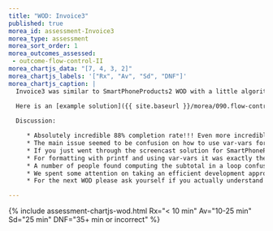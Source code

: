 ```yaml
---
title: "WOD: Invoice3"
published: true
morea_id: assessment-Invoice3
morea_type: assessment
morea_sort_order: 1
morea_outcomes_assessed:
 - outcome-flow-control-II
morea_chartjs_data: "[7, 4, 3, 2]"
morea_chartjs_labels: '["Rx", "Av", "Sd", "DNF"]'
morea_chartjs_caption: |
  Invoice3 was similar to SmartPhoneProducts2 WOD with a little algorithm thing for the subtotal like the RunningTotal WOD. 
  
  Here is an [example solution]({{ site.baseurl }}/morea/090.flow-control-II/Invoice3.zip) based on the hints given

  Discussion:

     * Absolutely incredible 88% completion rate!!! Even more incredible is the that 79% of the completions were better than Sd (in fact 64% of these were Rx!!!). This was NOT an easy WOD (last semester over 70% DNF'ed). This is clear evidence that you are making progress and that your skill is measurably improving. I'm very proud :) Keep up this excellent work and it will pay off greatly. But don't get complacent. There's still a lot do learn and it's time to challenge yourself even more! 
     * The main issue seemed to be confusion on how to use var-vars for calculations (especially in a loop) and for printing in the product rows. It was easy to make a mistake! Many people defined `$extended_price_ident` but then forgot to actually calculate the extended price `$$extended_price_ident = $$price_ident * $$quanity_ident` after defining the identifiers.
     * If you just went through the screencast solution for SmartPhoneProducts2 and did not try to use var-vars yourself first you may have not fully understood what they are and how to work with them. :(
     * For formatting with printf and using var-vars it was exactly the same as SmartPhoneProducts2, just using the var-vars rather than the individual variables. So again, if you did not take the time to understand this in the WOD you may have trouble making a slightly different format.
     * A number of people found computing the subtotal in a loop confusing. This was the only algorithmic aspect of the WOD and the instructions said exactly how to do it. You practised implementing this algorithm in the RunningTotal WOD. Make sure you understand well enough how to implement an algorithm and why it's needed here. For the WOD we let people pass without implementing the running total in the loop. But for your own sake, if you did not implement this, go back to the WOD and do it now. This is something need to know how to do for the assignments coming up soon!
     * We spent some attention on taking an efficient development approach rather than simply working fast. This starts by not rushing to write code and making sure we are clear on what's wanted and have some ideas on how to do things first. Next, when writing code many folks are still typing in lengthy statements that they could have copied from something and adapted. Also implementing "one-bit-at-a-time" then testing even if it's only partially done is **essential**. The more you do before testing the more errors you are likely to make. Looking for multiple errors in a lot of code takes much more time than repeatedly looking for one error in a little bit of code! 
     * For the next WOD please ask yourself if you actually understand the concepts after you successfully complete the WOD. If there is any doubt, go back to the readings! Ask yourself if you are being efficient in your approach. If not, what can you do to be more efficient and **TRY** this using the WOD!

---
```


{%  include assessment-chartjs-wod.html Rx="< 10 min" Av="10-25 min" Sd="25 min" DNF="35+ min or incorrect"  %} 